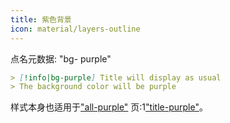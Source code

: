 ```yaml
---
title: 紫色背景
icon: material/layers-outline
---
```


点名元数据: "bg- purple"

```md
> [!info|bg-purple] Title will display as usual
> The background color will be purple
```

样式本身也适用于["all-purple"](../combined-styling/page-4.md)
页:1["title-purple"](../title-styling/page-4.md)。

